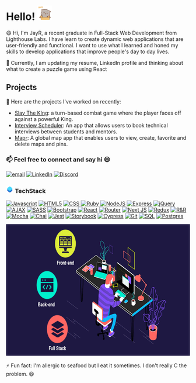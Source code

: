 # Hello! <img src="https://raw.githubusercontent.com/jayrmesa/jayrmesa/main/hello.gif" width="40px" height="40px" />

😄 Hi, I'm JayR, a recent graduate in Full-Stack Web Development from Lighthouse Labs. I have learn to create dynamic web applications that are user-friendly and functional. I want to use what I learned and honed my skills to develop applications that improve people's day to day lives.

🔭 Currently, I am updating my resume, LinkedIn profile and thinking about what to create a puzzle game using React

## **Projects**

💬 Here are the projects I've worked on recently:

- [Slay The KIng](https://github.com/jayrmesa/slay-the-king): a turn-based combat game where the player faces off against a powerful King.
- [Interview Scheduler](https://github.com/jayrmesa/scheduler): An app that allows users to book technical interviews between students and mentors.
- [Mapr](https://github.com/laurenashley/mapr): A global map app that enables users to view, create, favorite and delete maps and pins.

### 📫 Feel free to connect and say hi 😄

[![email](https://img.shields.io/badge/jayrmesa@gmail.com-D14836?style=flat-square&logo=gmail&logoColor=white)](mailto:jayrmesa@gmail.com)
[![LinkedIn](https://img.shields.io/badge/arnoldmesa-0077B5?style=flat-square&logo=linkedin&logoColor=white)](https://www.linkedin.com/in/arnold-mesa/)
[![Discord](https://img.shields.io/badge/JayR-7289DA?style=flat-square&logo=discord&logoColor=white)](https://discord.com/invite/sEswkYJcd)

### <img src="https://raw.githubusercontent.com/jayrmesa/jayrmesa/main/TS.png" width="20px" height="20px" /> **TechStack**

[![Javascript](https://img.shields.io/badge/-JavaScript-black?style=flat-square&logo=javascript)](https://www.javascript.com/resources) 
[![HTML5](https://img.shields.io/badge/-HTML5-E34F26?style=flat-square&logo=html5&logoColor=white)](https://html.com/html5/)
[![CSS](https://img.shields.io/badge/-CSS3-1572B6?style=flat-square&logo=css3)](https://developer.mozilla.org/en-US/docs/Learn/CSS/First_steps/What_is_CSS)
[![Ruby](https://img.shields.io/badge/-Ruby-CC342D?style=flat-square&logo=ruby&logoColor=white)](https://www.ruby-lang.org/en/)
[![NodeJS](https://img.shields.io/badge/-Nodejs-black?style=flat-square&logo=Node.js)](https://nodejs.org/en)
[![Express](https://img.shields.io/badge/Express-black?style=flat-square&logo=express&logoColor=white)](https://expressjs.com/)
[![jQuery](https://img.shields.io/badge/jQuery-0769AD?style=flat-square&logo=jquery&logoColor=white)](https://jquery.com/)
[![AJAX](https://img.shields.io/badge/ajax-%23316192.svg?style=flat-square&logo=ajax&logoColor=white)](https://en.wikipedia.org/wiki/Ajax_(programming))
[![SASS](https://img.shields.io/badge/-SASS-CC6699?style=flat-square&logo=sass&logoColor=white)](https://sass-lang.com/)
[![Bootstrap](https://img.shields.io/badge/Bootstrap-7952B3?style=flat-square&logo=bootstrap&logoColor=white)](https://getbootstrap.com/)
[![React](https://img.shields.io/badge/-React-black?style=flat-square&logo=react)](https://react.dev/)
[![Router](https://img.shields.io/badge/React_Router-CA4245?style=flat-square&logo=react-router&logoColor=white)](https://reactrouter.com/en/main)
[![Next JS](https://img.shields.io/badge/Next-black?style=flat-square&logo=next.js&logoColor=white)](https://nextjs.org/)
[![Redux](https://img.shields.io/badge/Redux-593D88?style=flat-square&logo=redux&logoColor=white)](https://redux.js.org/)
[![R&R](https://img.shields.io/badge/Ruby_on_Rails-CC0000?style=flat-square&logo=ruby-on-rails&logoColor=white)](https://rubyonrails.org/)
[![Mocha](https://img.shields.io/badge/-Mocha-8D6748?style=flat-square&logo=mocha&logoColor=white)](https://mochajs.org/)
[![Chai](https://img.shields.io/badge/-Chai-white?style=flat-square&logo=chai&logoColor=A30701)](https://www.chaijs.com/)
[![Jest](https://img.shields.io/badge/-Jest-white?style=flat-square&logo=jest&logoColor=C21325)](https://jestjs.io/)
[![Storybook](https://img.shields.io/badge/-Storybook-FF4785?style=flat-square&logo=storybook&logoColor=white)](https://storybook.js.org/)
[![Cypress](https://img.shields.io/badge/-Cypress-17202C?style=flat-square&logo=cypress&logoColor=white)](https://www.cypress.io/)
[![Git](https://img.shields.io/badge/Git-white?style=flat-square&logo=git&logoColor=#F05032)](https://git-scm.com/)
[![SQL](https://img.shields.io/badge/SQL-003B57?style=flat-square&logo=sql&logoColor=white)](https://en.wikipedia.org/wiki/SQL)
[![Postgres](https://img.shields.io/badge/postgres-%23316192.svg?style=flat-square&logo==postgresql&logoColor=white)](https://www.postgresql.org/)


<img src="https://raw.githubusercontent.com/jayrmesa/jayrmesa/main/fsd.gif" width="830px" height="360px" />


⚡ Fun fact: I'm allergic to seafood but I eat it sometimes. I don't really C the problem. 😆

<!--
**jayrmesa/jayrmesa** is a ✨ _special_ ✨ repository because its `README.md` (this file) appears on your GitHub profile.

Here are some ideas to get you started:

- 🔭 I’m currently working on ...
- 🌱 I’m currently learning ...
- 👯 I’m looking to collaborate on ...
- 🤔 I’m looking for help with ...
- 💬 Ask me about ...
- 📫 How to reach me: ...
- 😄 Pronouns: ...
- ⚡ Fun fact: ...
-->
